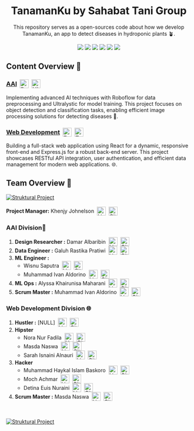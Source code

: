 <h1 align="center">TanamanKu by Sahabat Tani Group</h1>
<p align="center">This repository serves as a open-sources code about how we develop TanamanKu, an app to detect diseases in hydroponic plants 🪴.</p>

<div align="center">
  <img src="https://img.shields.io/badge/python-3670A0?style=for-the-badge&logo=python&logoColor=ffdd54">
  <img src="https://img.shields.io/badge/roboflow-%236706CE?style=for-the-badge&logo=roboflow">
  <img src="https://img.shields.io/badge/TensorFlow-%23FF6F00?style=for-the-badge&logo=tensorflow&logoColor=white">
  <img src="https://img.shields.io/badge/pytorch-%23EE4C2C?style=for-the-badge&logo=pytorch&logoColor=white">
  <img src="https://img.shields.io/badge/react-%2361DAFB?style=for-the-badge&logo=react&logoColor=black">
  <img src="https://img.shields.io/badge/Express%20Js-%23000000?style=for-the-badge&logo=express">

</div>

<h2>Content Overview 📑</h2>
<h3>
  <div style="display: flex; align-items: center;">
    <span><a href="https://github.com/valselt/sahabat-tani-group/tree/main/AI">AAI</a></span>
    <a href="https://roboflow.com/">
        <img src="https://i.imgur.com/mRQt6gz.png" alt="Roboflow" style="height: 24px; margin-left: 8px;">
    </a>
    <a href="https://github.com/ultralytics/ultralytics">
        <img src="https://i.imgur.com/GQaQLVL.png" alt="Ultralytics" style="height: 24px; margin-left: 8px;">
    </a>
  </div>
</h3>

<p>Implementing advanced AI techniques with Roboflow for data preprocessing and Ultralystic for model training. This project focuses on object detection and classification tasks, enabling efficient image processing solutions for detecting diseases 🤖.</p>

<h3>
  <div style="display: flex; align-items: center;">
    <span><a href="https://github.com/valselt/sahabat-tani-group/tree/main/Web%20Development">Web Development</a></span>
    <a href="https://react.dev/">
        <img src="https://i.imgur.com/8jvfdzx.png" alt="React" style="height: 24px; margin-left: 8px;">
    </a>
    <a href="https://expressjs.com/">
        <img src="https://i.imgur.com/CR8pRZB.png" alt="Express JS" style="height: 24px; margin-left: 8px;">
    </a>
  </div>
</h3>


<p>Building a full-stack web application using React for a dynamic, responsive front-end and Express.js for a robust back-end server. This project showcases RESTful API integration, user authentication, and efficient data management for modern web applications. 🌐.</p>


<h2>Team Overview 👥</h2>

<div style="display: flex; align-items: center;">
  <a href="https://www.linkedin.com/company/sahabat-tani-group/">
    <img src="https://i.imgur.com/efXeH2V.png" alt="Struktural Project">
  </a>
</div>

</br>

<div style="display: flex; align-items: center; gap: 8px;">
  <span><strong>Project Manager:</strong> Khenjy Johnelson</span>
  <a href="https://www.linkedin.com/in/khenjyjohnelson/">
      <img src="https://skillicons.dev/icons?i=linkedin" alt="LinkedIn" style="height: 24px;">
  </a>
  <a href="https://github.com/khenjyjohnelson">
      <img src="https://skillicons.dev/icons?i=github" alt="GitHub" style="height: 24px;">
  </a>
</div>

<h3>AAI Division🤖</h3>

<ol>
  <li>
    <div style="display: flex; align-items: center; gap: 8px;">
      <span><strong>Design Researcher :</strong> Damar Albaribin</span>
      <a href="https://www.linkedin.com/in/damar-albaribin/">
          <img src="https://skillicons.dev/icons?i=linkedin" alt="LinkedIn" style="height: 24px;">
      </a>
      <a href="https://github.com/damarsimple">
          <img src="https://skillicons.dev/icons?i=github" alt="GitHub" style="height: 24px;">
      </a>
    </div>
  </li>
  <li>
    <div style="display: flex; align-items: center; gap: 8px;">
      <span><strong>Data Engineer :</strong> Galuh Rastika Pratiwi</span>
      <a href="https://www.linkedin.com/in/galuh-rastika/">
          <img src="https://skillicons.dev/icons?i=linkedin" alt="LinkedIn" style="height: 24px;">
      </a>
      <a href="https://github.com/galuhRastika">
          <img src="https://skillicons.dev/icons?i=github" alt="GitHub" style="height: 24px;">
      </a>
    </div>
  </li>
  <li><strong>ML Engineer :</strong>
    <ul>
      <li>
        <div style="display: flex; align-items: center; gap: 8px;">
          <span>Wisnu Saputra</span>
            <a href="https://www.linkedin.com/in/wisnu-saputra/">
                <img src="https://skillicons.dev/icons?i=linkedin" alt="LinkedIn" style="height: 24px;">
            </a>
            <a href="https://github.com/wisnuwiry">
                <img src="https://skillicons.dev/icons?i=github" alt="GitHub" style="height: 24px;">
            </a>
        </div>
      </li>
      <li>
        <div style="display: flex; align-items: center; gap: 8px;">
          <span>Muhammad Ivan Aldorino</span>
          <a href="https://www.linkedin.com/in/muhammadivanaldorino/">
              <img src="https://skillicons.dev/icons?i=linkedin" alt="LinkedIn" style="height: 24px;">
          </a>
          <a href="https://github.com/valselt">
              <img src="https://skillicons.dev/icons?i=github" alt="GitHub" style="height: 24px;">
          </a>
        </div>
      </li>
    </ul>
    
  </li>
  <li>
    <div style="display: flex; align-items: center; gap: 8px;">
      <span><strong>ML Ops :</strong> Alyssa Khairunisa Maharani</span>
      <a href="https://www.linkedin.com/in/alyssa-khairunisa-maharani-b07987307/">
          <img src="https://skillicons.dev/icons?i=linkedin" alt="LinkedIn" style="height: 24px;">
      </a>
      <a href="https://github.com/wisnuwiry">
          <img src="https://skillicons.dev/icons?i=github" alt="GitHub" style="height: 24px;">
      </a>
    </div>
  </li>
  <li>
    <div style="display: flex; align-items: center; gap: 8px;">
      <span><strong>Scrum Master :</strong> Muhammad Ivan Aldorino</span>
      <a href="https://www.linkedin.com/in/muhammadivanaldorino/">
          <img src="https://skillicons.dev/icons?i=linkedin" alt="LinkedIn" style="height: 24px;">
      </a>
      <a href="https://github.com/valselt">
          <img src="https://skillicons.dev/icons?i=github" alt="GitHub" style="height: 24px;">
      </a>
    </div>
  </li>
</ol>

<h3>Web Development Division 🌐</h3>

<ol>
  <li>
    <div style="display: flex; align-items: center; gap: 8px;">
      <span><strong>Hustler :</strong> [NULL]</span>
      <a href="https://www.linkedin.com">
          <img src="https://skillicons.dev/icons?i=linkedin" alt="LinkedIn" style="height: 24px;">
      </a>
      <a href="https://github.com">
          <img src="https://skillicons.dev/icons?i=github" alt="GitHub" style="height: 24px;">
      </a>
  </li>
  <li><strong>Hipster</strong>
    <ul>
      <li>
        <div style="display: flex; align-items: center; gap: 8px;">
          <span>Nora Nur Fadila</span>
          <a href="https://www.linkedin.com/in/nora-nur-fadila-3579a522b/">
              <img src="https://skillicons.dev/icons?i=linkedin" alt="LinkedIn" style="height: 24px;">
          </a>
          <a href="https://github.com/noranur123">
              <img src="https://skillicons.dev/icons?i=github" alt="GitHub" style="height: 24px;">
          </a>
        </div>
      </li>
      <li>
        <div style="display: flex; align-items: center; gap: 8px;">
          <span>Masda Naswa</span>
          <a href="https://www.linkedin.com/in/masda-naswa/">
              <img src="https://skillicons.dev/icons?i=linkedin" alt="LinkedIn" style="height: 24px;">
          </a>
          <a href="https://github.com/MasdaNaswa">
              <img src="https://skillicons.dev/icons?i=github" alt="GitHub" style="height: 24px;">
          </a>
        </div>
      </li>
      <li>
        <div style="display: flex; align-items: center; gap: 8px;">
          <span>Sarah Isnaini Alnauri</span>
          <a href="https://www.linkedin.com/in/sarah-isnaini-alnauri-0a1593322/">
              <img src="https://skillicons.dev/icons?i=linkedin" alt="LinkedIn" style="height: 24px;">
          </a>
          <a href="https://github.com/sarahalnr">
              <img src="https://skillicons.dev/icons?i=github" alt="GitHub" style="height: 24px;">
          </a>
        </div>
      </li>
    </ul>
  </li>
  <li><strong>Hacker</strong>
    <ul>
      <li>
        <div style="display: flex; align-items: center; gap: 8px;">
          <span>Muhammad Haykal Islam Baskoro</span>
          <a href="https://www.linkedin.com/in/muhammad-haykal-islam-baskoro-baskoro-7b6154250/">
              <img src="https://skillicons.dev/icons?i=linkedin" alt="LinkedIn" style="height: 24px;">
          </a>
          <a href="https://github.com/Ekahh">
              <img src="https://skillicons.dev/icons?i=github" alt="GitHub" style="height: 24px;">
          </a>
        </div>
      </li>
      <li>
        <div style="display: flex; align-items: center; gap: 8px;">
          <span>Moch Achmar</span>
          <a href="https://www.linkedin.com/in/moch-achmar/">
              <img src="https://skillicons.dev/icons?i=linkedin" alt="LinkedIn" style="height: 24px;">
          </a>
          <a href="https://github.com/mochachmar">
              <img src="https://skillicons.dev/icons?i=github" alt="GitHub" style="height: 24px;">
          </a>
        </div>
      </li>
      <li>
        <div style="display: flex; align-items: center; gap: 8px;">
          <span>Detina Euis Nuraini</span>
          <a href="https://www.linkedin.com/in/detinaeuisuraini/">
              <img src="https://skillicons.dev/icons?i=linkedin" alt="LinkedIn" style="height: 24px;">
          </a>
          <a href="https://github.com/DetinaEuis">
              <img src="https://skillicons.dev/icons?i=github" alt="GitHub" style="height: 24px;">
          </a>
        </div>
      </li>
    </ul>
  </li>
  
  <li>
    <div style="display: flex; align-items: center; gap: 8px;">
      <span><strong>Scrum Master :</strong> Masda Naswa</span>
      <a href="https://www.linkedin.com/in/masda-naswa/">
          <img src="https://skillicons.dev/icons?i=linkedin" alt="LinkedIn" style="height: 24px;">
      </a>
      <a href="https://github.com/MasdaNaswa">
          <img src="https://skillicons.dev/icons?i=github" alt="GitHub" style="height: 24px;">
      </a>
    </div>
  </li>
</ol>

</br>
</br>

<div style="display: flex; align-items: center;">
  <a href="https://www.linkedin.com/company/sahabat-tani-group/">
    <img src="https://i.imgur.com/BAu0r90.png" alt="Struktural Project">
  </a>
</div>
